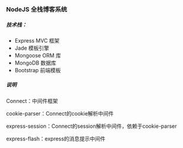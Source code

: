 ### NodeJS 全栈博客系统

##### 技术栈：

- Express MVC 框架
- Jade 模板引擎
- Mongoose ORM 库
- MongoDB 数据库
- Bootstrap 前端模板

##### 说明
Connect：中间件框架

cookie-parser：Connect的cookie解析中间件

express-session：Connect的session解析中间件，依赖于cookie-parser

express-flash：express的消息提示中间件
